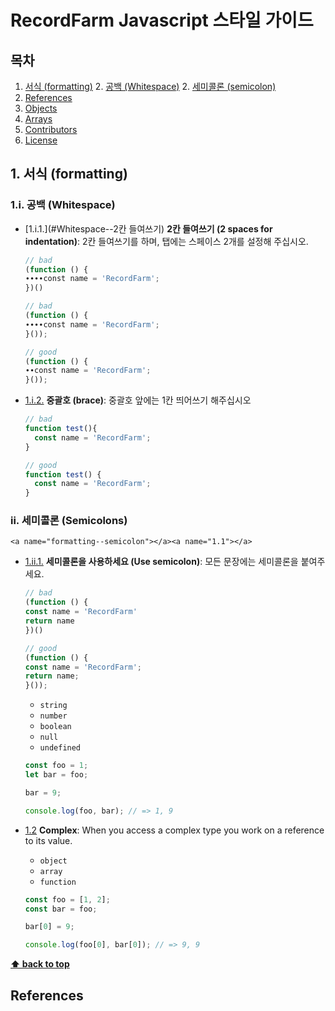 # RecordFarm Javascript 스타일 가이드

## 목차
  1. [서식 (formatting)](#formatting)
    2. [공백 (Whitespace)](#whitespace)
    2. [세미콜론 (semicolon)](#semicolon)
  1. [References](#references)
  1. [Objects](#objects)
  1. [Arrays](#arrays)
  1. [Contributors](#contributors)
  1. [License](#license)


## 1. 서식 (formatting)

### 1.i. 공백 (Whitespace)

  <a name="Whitespace--2칸 들여쓰기"></a><a name="1.1"></a>
  - [1.i.1.](#Whitespace--2칸 들여쓰기) **2칸 들여쓰기 (2 spaces for indentation)**: 2칸 들여쓰기를 하며, 탭에는 스페이스 2개를 설정해 주십시오.
  

    ```javascript
    // bad
    (function () {
    ∙∙∙∙const name = 'RecordFarm';
    })()

    // bad
    (function () {
    ∙∙∙∙const name = 'RecordFarm';
    }());
    
    // good
    (function () {
    ∙∙const name = 'RecordFarm';
    }());
    ```


  <a name="Whitespace--brace"></a><a name="1.2"></a>
  - [1.i.2.](#Whitespace--brace) **중괄호 (brace)**: 중괄호 앞에는 1칸 띄어쓰기 해주십시오
  
    ```javascript
    // bad
    function test(){
      const name = 'RecordFarm';
    }

    // good
    function test() {
      const name = 'RecordFarm';
    }
    ```



### ii. 세미콜론 (Semicolons)
    <a name="formatting--semicolon"></a><a name="1.1"></a>
  - [1.ii.1.](#formatting--semicolon) **세미콜론을 사용하세요 (Use semicolon)**: 모든 문장에는 세미콜론을 붙여주세요.
      ```javascript
    // bad
    (function () {
      const name = 'RecordFarm'
      return name
    })()

    // good
    (function () {
      const name = 'RecordFarm';
      return name;
    }());
    ```
    
  
  
  
  
  
  
  
  
  
  
    

    + `string`
    + `number`
    + `boolean`
    + `null`
    + `undefined`

    ```javascript
    const foo = 1;
    let bar = foo;

    bar = 9;

    console.log(foo, bar); // => 1, 9
    ```

  <a name="types--complex"></a><a name="1.2"></a>
  - [1.2](#types--complex)  **Complex**: When you access a complex type you work on a reference to its value.

    + `object`
    + `array`
    + `function`

    ```javascript
    const foo = [1, 2];
    const bar = foo;

    bar[0] = 9;

    console.log(foo[0], bar[0]); // => 9, 9
    ```

**[⬆ back to top](#table-of-contents)**



## References
